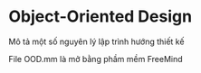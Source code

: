 # Object-Oriented Design

Mô tả một số nguyên lý lập trình hướng thiết kế

File OOD.mm là mở bằng phầm mềm FreeMind
